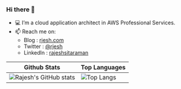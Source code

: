 ### Hi there 👋

- 💻 I’m a cloud application architect in AWS Professional Services.
- 📫 Reach me on:
  - Blog : [rjesh.com](https://rjesh.com)
  - Twitter : [@rjesh](https://twitter.com/rjesh)
  - LinkedIn : [rajeshsitaraman](https://www.linkedin.com/in/rajeshsitaraman)
  
| Github Stats | Top Languages |
| --- | --- |
| ![Rajesh's GitHub stats](https://github-readme-stats.vercel.app/api?username=rjesh-git&show_icons=true&theme=radical) | ![Top Langs](https://github-readme-stats.vercel.app/api/top-langs/?username=rjesh-git&show_icons=true&title_color=f6c32c&icon_color=f6c32c&text_color=9f9f9f&bg_color=151515&count_private=true&hide=C%23&layout=compact) |
